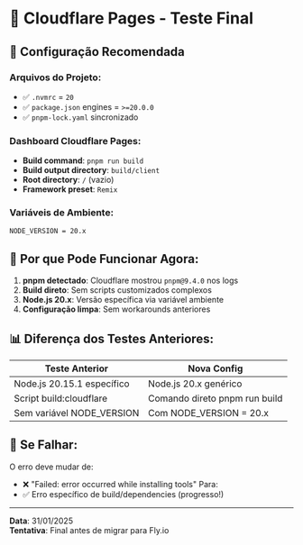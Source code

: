 # 🚀 Cloudflare Pages - Teste Final

## 🔧 Configuração Recomendada

### Arquivos do Projeto:
- ✅ `.nvmrc` = `20`
- ✅ `package.json` engines = `>=20.0.0`
- ✅ `pnpm-lock.yaml` sincronizado

### Dashboard Cloudflare Pages:
- **Build command**: `pnpm run build`
- **Build output directory**: `build/client`
- **Root directory**: `/` (vazio)
- **Framework preset**: `Remix`

### Variáveis de Ambiente:
```
NODE_VERSION = 20.x
```

## 🎯 Por que Pode Funcionar Agora:

1. **pnpm detectado**: Cloudflare mostrou `pnpm@9.4.0` nos logs
2. **Build direto**: Sem scripts customizados complexos
3. **Node.js 20.x**: Versão específica via variável ambiente
4. **Configuração limpa**: Sem workarounds anteriores

## 📊 Diferença dos Testes Anteriores:

| Teste Anterior | Nova Config |
|----------------|-------------|
| Node.js 20.15.1 específico | Node.js 20.x genérico |
| Script build:cloudflare | Comando direto pnpm run build |
| Sem variável NODE_VERSION | Com NODE_VERSION = 20.x |

## 🚨 Se Falhar:

O erro deve mudar de:
- ❌ "Failed: error occurred while installing tools"
Para:
- ✅ Erro específico de build/dependencies (progresso!)

---

**Data**: 31/01/2025  
**Tentativa**: Final antes de migrar para Fly.io
